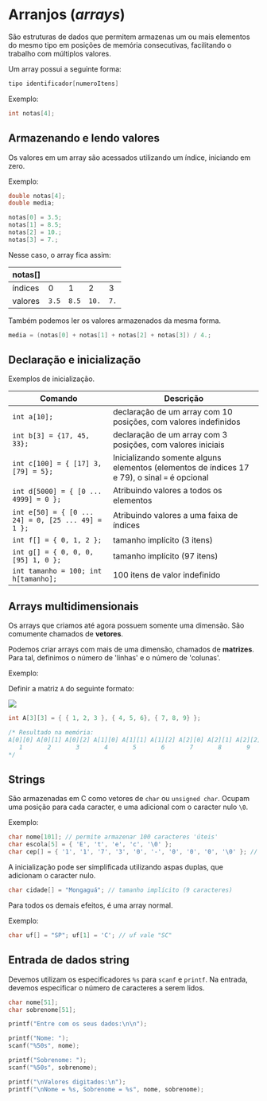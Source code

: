 # Arranjos (_arrays_)

São estruturas de dados que permitem armazenas um ou mais elementos do mesmo tipo em posições de memória consecutivas, facilitando o trabalho com múltiplos valores.

Um array possui a seguinte forma:

```c
tipo identificador[numeroItens]
```

Exemplo:

```c
int notas[4];
```

## Armazenando e lendo valores

Os valores em um array são acessados utilizando um índice, iniciando em zero.

Exemplo:
```c
double notas[4];
double media;

notas[0] = 3.5;
notas[1] = 8.5;
notas[2] = 10.;
notas[3] = 7.;
```

Nesse caso, o array fica assim:

|notas[]| | | | |
| - | - | - | - | - |
| índices | 0 | 1 | 2 | 3 |
| valores | `3.5` | `8.5` | `10.` | `7.` |

Também podemos ler os valores armazenados da mesma forma.

```c
media = (notas[0] + notas[1] + notas[2] + notas[3]) / 4.;
```

## Declaração e inicialização

Exemplos de inicialização.

Comando | Descrição
-- | --
`int a[10];` | declaração de um array com 10 posições, com valores indefinidos
`int b[3] = {17, 45, 33};` | declaração de um array com 3 posições, com valores iniciais
`int c[100] = { [17] 3, [79] = 5};` | Inicializando somente alguns elementos (elementos de índices 17 e 79), o sinal `=` é opcional
`int d[5000] = { [0 ... 4999] = 0 };` | Atribuindo valores a todos os elementos
`int e[50] = { [0 ... 24] = 0, [25 ... 49] = 1 };` | Atribuindo valores a uma faixa de índices
`int f[] = { 0, 1, 2 };` | tamanho implícito (3 itens)
`int g[] = { 0, 0, 0, [95] 1, 0 };` | tamanho implícito (97 itens)
`int tamanho = 100; int h[tamanho];` | 100 itens de valor indefinido

## Arrays multidimensionais

Os arrays que criamos até agora possuem somente uma dimensão. São comumente chamados de **vetores**.

Podemos criar arrays com mais de uma dimensão, chamados de **matrizes**. Para tal, definimos o número de 'linhas' e o número de 'colunas'.

Exemplo:

Definir a matriz `A` do seguinte formato:

![](https://wikimedia.org/api/rest_v1/media/math/render/svg/b3cd77e085d029ca078a3d2ebfed96b38d92d5a2)

```c
int A[3][3] = { { 1, 2, 3 }, { 4, 5, 6}, { 7, 8, 9} };

/* Resultado na memória:
A[0][0] A[0][1] A[0][2] A[1][0] A[1][1] A[1][2] A[2][0] A[2][1] A[2][2]
   1       2       3       4       5       6       7       8       9
*/
```

## Strings

São armazenadas em C como vetores de `char` ou `unsigned char`. Ocupam uma posição para cada caracter, e uma adicional com o caracter nulo `\0`.

Exemplo:

```c
char nome[101]; // permite armazenar 100 caracteres 'úteis'
char escola[5] = { 'E', 't', 'e', 'c', '\0' };
char cep[] = { '1', '1', '7', '3', '0', '-', '0', '0', '0', '\0' }; // tamanho implícito (10 caracteres)
```

A inicialização pode ser simplificada utilizando aspas duplas, que adicionam o caracter nulo.

```c
char cidade[] = "Mongaguá"; // tamanho implícito (9 caracteres)
```

Para todos os demais efeitos, é uma array normal.

Exemplo:

```c
char uf[] = "SP"; uf[1] = 'C'; // uf vale "SC"
```

## Entrada de dados string

Devemos utilizam os especificadores `%s` para `scanf` e `printf`. Na entrada, devemos especificar o número de caracteres a serem lidos.

```c
char nome[51];
char sobrenome[51];

printf("Entre com os seus dados:\n\n");

printf("Nome: ");
scanf("%50s", nome);

printf("Sobrenome: ");
scanf("%50s", sobrenome);

printf("\nValores digitados:\n");
printf("\nNome = %s, Sobrenome = %s", nome, sobrenome);
```